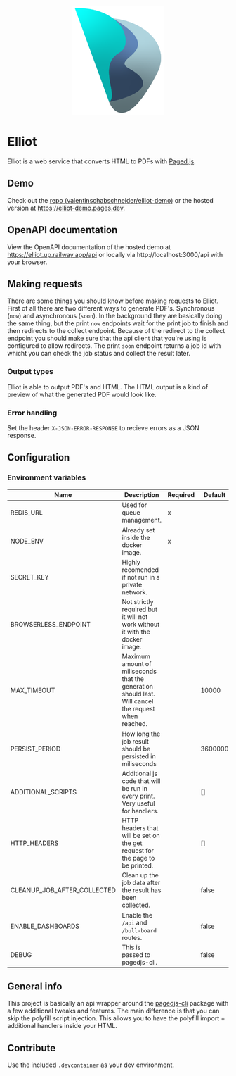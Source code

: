 <p align="center">
	<img src="docs/logo.svg" alt="elliot logo" height="250px" />
</p>

# Elliot

Elliot is a web service that converts HTML to PDFs with [Paged.js](https://pagedjs.org).

## Demo

Check out the [repo (valentinschabschneider/elliot-demo)](https://github.com/valentinschabschneider/elliot-demo) or the hosted version at https://elliot-demo.pages.dev.

## OpenAPI documentation

View the OpenAPI documentation of the hosted demo at https://elliot.up.railway.app/api or locally via http://localhost:3000/api with your browser.

## Making requests

There are some things you should know before making requests to Elliot.
First of all there are two different ways to generate PDF's. Synchronous (`now`) and asynchronous (`soon`).
In the background they are basically doing the same thing, but the print `now` endpoints wait for the print job to finish and then redirects to the collect endpoint.
Because of the redirect to the collect endpoint you should make sure that the api client that you're using is configured to allow redirects.
The print `soon` endpoint returns a job id with whicht you can check the job status and collect the result later.

### Output types

Elliot is able to output PDF's and HTML. The HTML output is a kind of preview of what the generated PDF would look like.

### Error handling

Set the header `X-JSON-ERROR-RESPONSE` to recieve errors as a JSON response.

## Configuration

### Environment variables

| Name                        | Description                                                                                          | Required | Default |
| --------------------------- | ---------------------------------------------------------------------------------------------------- | -------- | ------- |
| REDIS_URL                   | Used for queue management.                                                                           | x        |         |
| NODE_ENV                    | Already set inside the docker image.                                                                 | x        |         |
| SECRET_KEY                  | Highly recomended if not run in a private network.                                                   |          |         |
| BROWSERLESS_ENDPOINT        | Not strictly required but it will not work without it with the docker image.                         |          |         |
| MAX_TIMEOUT                 | Maximum amount of miliseconds that the generation should last. Will cancel the request when reached. |          | 10000   |
| PERSIST_PERIOD              | How long the job result should be persisted in miliseconds                                           |          | 3600000 |
| ADDITIONAL_SCRIPTS          | Additional js code that will be run in every print. Very useful for handlers.                        |          | []      |
| HTTP_HEADERS                | HTTP headers that will be set on the get request for the page to be printed.                         |          | []      |
| CLEANUP_JOB_AFTER_COLLECTED | Clean up the job data after the result has been collected.                                           |          | false   |
| ENABLE_DASHBOARDS           | Enable the `/api` and `/bull-board` routes.                                                          |          | false   |
| DEBUG                       | This is passed to pagedjs-cli.                                                                       |          | false   |

## General info

This project is basically an api wrapper around the [pagedjs-cli](https://gitlab.coko.foundation/pagedjs/pagedjs-cli) package with a few additional tweaks and features.
The main difference is that you can skip the polyfill script injection. This allows you to have the polyfill import + additional handlers inside your HTML.

## Contribute

Use the included `.devcontainer` as your dev environment.
